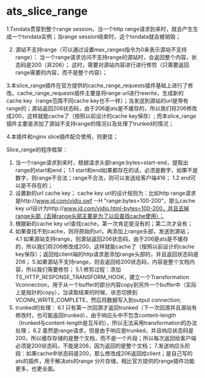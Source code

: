 # ats_slice_range
1.Txndata贯穿到整个range session。当一个http range请求到来时，就会产生生成一个txndata实例；当range session结束时，这个txndata就会被销毁；

2. 源站不支持range（可以通过设置max_ranges指令为0来表示源站不支持range）：
当一个range请求访问不支持range的源站时，会返回整个内容，状态码是200（非206）；
这时，需要对源站内容进行进行修剪（只需要返回range需要的内容，而不是整个内容）；

3.本slice_range插件在官方提供的cache_range_requests插件基础上进行了修改。cache_range_requests插件主要是将range url进行rewrite，生成新的cache key（range范围不同cache key也不一样）；当发送到源站的url是带有range的；源站返回206状态码，由于206是ats是不缓存的，所以我们将206修改成200，这样就能cache了（按照以前设计的cache key保存）;
而本slice_range插件主要是添加了源站不支持range的情况以及处理了trunked的情况；

4.本插件和nginx slice插件配合使用，则更佳；
 
 
Slice_range的程序框架：
 
1. 当一个range请求到来时，根据请求头部range:bytes=start-end，提取出range的start和end；
1.1 start和end如果都存在的话，必须是数字，如果不是数字，则range不合法；range不合法，则可以发送给客户端416；
1.2 end可以是不存在的；
2. 设置新的url cache key； cache key url的设计规则为：比如http range请求是http://www.jd.com/vidio.swf  --H "range:bytes=100-200"，那么cache key url设计为http://www.jd.com/vidio.html-bytes=100-200，并且去掉range头部（去掉range头部主要是为了以后查找cache使用）；
3. 根据新的cache key url查找cache，第一次肯定是没有的；第二次才会有；
4. 如果查找不到cache，则将原始的url，再添加上range头部，发送到源站；
4.1 如果源站支持range，则源站返回206状态码，由于206是ats是不缓存的，所以我们将206修改成200，这样就能cache了（按照以前设计的cache key保存）；返回给client端的http请求是添加range头部的，并且返回状态码是206；
5.如果源站不支持range，则会返回给200状态码，内容是整个文档内容，所以我们需要修剪；
5.1.修剪过程：添加TS_HTTP_RESPONSE_TRANSFORM_HOOK，建立一个Transformation Vconnection，用于从一个buffer的部分内容copy到另外一个buffer中（实际上是指针的copy），当读取结束的时候，状态切换到VCONN_WRITE_COMPLETE，然后将数据写入到output connection;
6. trunked的处理：
6.1 只有第一次回源才返回trunked（下一次回源并且源站有修改时，也可能返回trunked），由于响应头中不包含content-length（trunked与content-length是互斥的），所以无法采用transformation的办法处理；
6.2 虽然是range请求，但是由于响应是trunked，并且响应状态码是200，所以缓存存储的是整个文档，而不是一个片段；所以每次返回给客户端必须是200状态码，不能是206，因为返回的是整个文档；
7.发送响应头阶段：如果cache中状态码是200，那么修改成206返回给client；是自己写的ats的插件，用于解决ats的range 分片存储，相比官方提供的range插件功能更多，也更全面。
